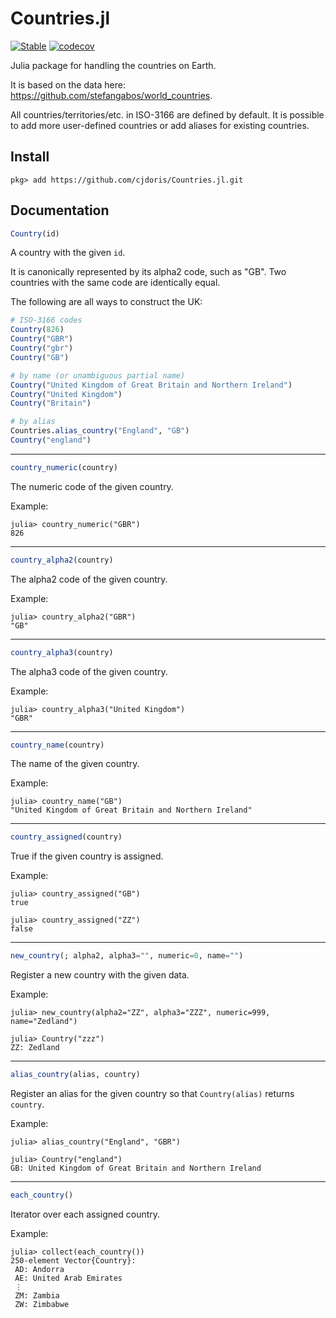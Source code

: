 # Countries.jl

[![Stable](https://img.shields.io/badge/docs-stable-blue.svg)](https://juliahub.com/docs/Countries/)
[![codecov](https://codecov.io/gh/cjdoris/Countries.jl/branch/master/graph/badge.svg)](https://codecov.io/gh/cjdoris/Countries.jl)

Julia package for handling the countries on Earth.

It is based on the data here: https://github.com/stefangabos/world_countries.

All countries/territories/etc. in ISO-3166 are defined by default. It is possible to add
more user-defined countries or add aliases for existing countries.

## Install

```
pkg> add https://github.com/cjdoris/Countries.jl.git
```

## Documentation

```julia
Country(id)
```

A country with the given `id`.

It is canonically represented by its alpha2 code, such as "GB". Two countries with
the same code are identically equal.

The following are all ways to construct the UK:
```julia
# ISO-3166 codes
Country(826)
Country("GBR")
Country("gbr")
Country("GB")

# by name (or unambiguous partial name)
Country("United Kingdom of Great Britain and Northern Ireland")
Country("United Kingdom")
Country("Britain")

# by alias
Countries.alias_country("England", "GB")
Country("england")
```

---

```julia
country_numeric(country)
```

The numeric code of the given country.

Example:
```julia-repl
julia> country_numeric("GBR")
826
```

---

```julia
country_alpha2(country)
```

The alpha2 code of the given country.

Example:
```julia-repl
julia> country_alpha2("GBR")
"GB"
```

---

```julia
country_alpha3(country)
```

The alpha3 code of the given country.

Example:
```julia-repl
julia> country_alpha3("United Kingdom")
"GBR"
```

---

```julia
country_name(country)
```

The name of the given country.

Example:
```julia-repl
julia> country_name("GB")
"United Kingdom of Great Britain and Northern Ireland"
```

---

```julia
country_assigned(country)
```

True if the given country is assigned.

Example:
```julia-repl
julia> country_assigned("GB")
true

julia> country_assigned("ZZ")
false
```

---

```julia
new_country(; alpha2, alpha3="", numeric=0, name="")
```

Register a new country with the given data.

Example:
```julia-repl
julia> new_country(alpha2="ZZ", alpha3="ZZZ", numeric=999, name="Zedland")

julia> Country("zzz")
ZZ: Zedland
```

---

```julia
alias_country(alias, country)
```

Register an alias for the given country so that `Country(alias)` returns `country`.

Example:
```julia-repl
julia> alias_country("England", "GBR")

julia> Country("england")
GB: United Kingdom of Great Britain and Northern Ireland
```

---

```julia
each_country()
```

Iterator over each assigned country.

Example:
```julia-repl
julia> collect(each_country())
250-element Vector{Country}:
 AD: Andorra
 AE: United Arab Emirates
 ⋮
 ZM: Zambia
 ZW: Zimbabwe
```
